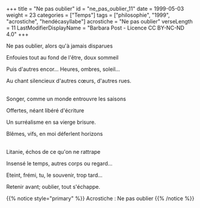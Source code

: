 +++
title = "Ne pas oublier"
id = "ne_pas_oublier_11"
date = 1999-05-03
weight = 23
categories = ["Temps"]
tags = ["philosophie", "1999", "acrostiche", "hendécasyllabe"]
acrostiche = "Ne pas oublier"
verseLength = 11
LastModifierDisplayName = "Barbara Post - Licence CC BY-NC-ND 4.0"
+++

Ne pas oublier, alors qu'à jamais disparues

Enfouies tout au fond de l'être, doux sommeil

Puis d'autres encor... Heures, ombres, soleil...

Au chant silencieux d'autres cœurs, d'autres rues.

 \
Songer, comme un monde entrouvre les saisons

Offertes, néant libéré d'écriture

Un surréalisme en sa vierge brisure.

Blêmes, vifs, en moi déferlent horizons

 \
Litanie, échos de ce qu'on ne rattrape

Insensé le temps, autres corps ou regard...

Eteint, frémi, tu, le souvenir, trop tard...

Retenir avant; oublier, tout s'échappe.

{{% notice style="primary" %}}
Acrostiche : Ne pas oublier
{{% /notice %}}
